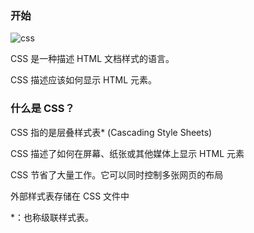 ### 开始

![css](/assets/img/css.png)

CSS 是一种描述 HTML 文档样式的语言。

CSS 描述应该如何显示 HTML 元素。

### 什么是 CSS？

CSS 指的是层叠样式表* (Cascading Style Sheets)

CSS 描述了如何在屏幕、纸张或其他媒体上显示 HTML 元素

CSS 节省了大量工作。它可以同时控制多张网页的布局

外部样式表存储在 CSS 文件中

*：也称级联样式表。
